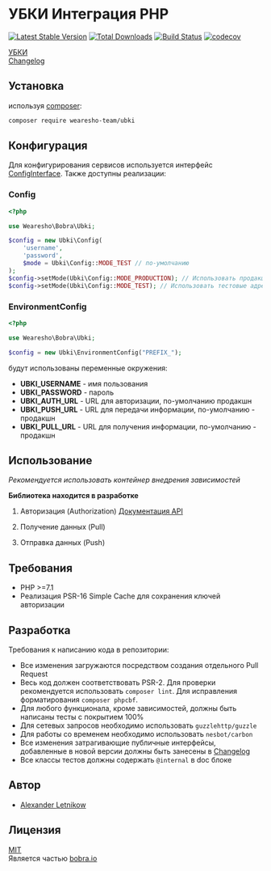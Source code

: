 # УБКИ Интеграция PHP
[![Latest Stable Version](https://poser.pugx.org/wearesho-team/ubki/v/stable.png)](https://packagist.org/packages/wearesho-team/ubki)
[![Total Downloads](https://poser.pugx.org/wearesho-team/ubki/downloads.png)](https://packagist.org/packages/wearesho-team/ubki)
[![Build Status](https://travis-ci.org/wearesho-team/ubki.svg?branch=master)](https://travis-ci.org/wearesho-team/ubki)
[![codecov](https://codecov.io/gh/wearesho-team/ubki/branch/master/graph/badge.svg)](https://codecov.io/gh/wearesho-team/ubki)

[УБКИ](https://ubki.ua)  
[Changelog](./CHANGELOG.md)  

## Установка
используя [composer](https://packagist.org):
```bash
composer require wearesho-team/ubki
```

## Конфигурация
Для конфигурирования сервисов используется интерфейс
[ConfigInterface](./src/ConfigInterface.php).
Также доступны реализации:

### Config
```php
<?php

use Wearesho\Bobra\Ubki;

$config = new Ubki\Config(
    'username',
    'password',
    $mode = Ubki\Config::MODE_TEST // по-умолчанию
);
$config->setMode(Ubki\Config::MODE_PRODUCTION); // Использовать продакшн адреса
$config->setMode(Ubki\Config::MODE_TEST); // Использовать тестовые адреса
```

### EnvironmentConfig
```php
<?php

use Wearesho\Bobra\Ubki;

$config = new Ubki\EnvironmentConfig("PREFIX_");
```
будут использованы переменные окружения:
- **UBKI_USERNAME** - имя пользования
- **UBKI_PASSWORD** - пароль
- **UBKI_AUTH_URL** - URL для авторизации, по-умолчанию продакшн
- **UBKI_PUSH_URL** - URL для передачи информации, по-умолчанию - продакшн
- **UBKI_PULL_URL** - URL для получения информации, по-умолчанию - продакшн

## Использование
*Рекомендуется использовать контейнер внедрения зависимостей*

**Библиотека находится в разработке**
1. Авторизация (Authorization)
[Документация API](https://docs.google.com/document/d/1Tp70OOEgr0UKhXndCfqrdCUhauirTRPiv2S146gTooA/edit)

2. Получение данных (Pull)

3. Отправка данных (Push)

## Требования
- PHP >=7.1
- Реализация PSR-16 Simple Cache для сохранения ключей авторизации

## Разработка
Требования к написанию кода в репозитории:
- Все изменения загружаются посредством создания отдельного Pull Request
- Весь код должен соответствовать PSR-2.
Для проверки рекомендуется использовать `composer lint`.
Для исправления форматирования `composer phpcbf`.
- Для любого функционала, кроме зависимостей, должны быть написаны тесты с покрытием 100%
- Для сетевых запросов необходимо использовать `guzzlehttp/guzzle`
- Для работы со временем необходимо использовать `nesbot/carbon`
- Все изменения затрагивающие публичные интерфейсы, 
добавленные в новой версии должны быть занесены в [Changelog](./CHANGELOG.md)
- Все классы тестов должны содержать `@internal` в doc блоке  

## Автор
- [Alexander <horat1us> Letnikow](mailto:reclamme@gmail.com)

## Лицензия
[MIT](./LICENSE)  
Является частью [bobra.io](https://bobra.io/)
